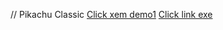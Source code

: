 // Pikachu Classic
[Click xem demo1](https://youtu.be/AqRrVez74R4)
[Click link exe](https://drive.google.com/file/d/1RVbNJrRjLZIhUpIDacrLbSprUlrfRw1H/view?usp=sharing)